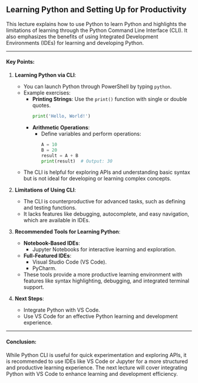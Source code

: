 ## Learning Python and Setting Up for Productivity

This lecture explains how to use Python to learn Python and highlights the limitations of learning through the Python Command Line Interface (CLI). It also emphasizes the benefits of using Integrated Development Environments (IDEs) for learning and developing Python.

---

#### Key Points:

1. **Learning Python via CLI**:

   - You can launch Python through PowerShell by typing `python`.
   - Example exercises:
     - **Printing Strings**: Use the `print()` function with single or double quotes.
       ```python
       print('Hello, World!')
       ```
     - **Arithmetic Operations**:
       - Define variables and perform operations:
         ```python
         A = 10
         B = 20
         result = A + B
         print(result)  # Output: 30
         ```
   - The CLI is helpful for exploring APIs and understanding basic syntax but is not ideal for developing or learning complex concepts.

2. **Limitations of Using CLI**:

   - The CLI is counterproductive for advanced tasks, such as defining and testing functions.
   - It lacks features like debugging, autocomplete, and easy navigation, which are available in IDEs.

3. **Recommended Tools for Learning Python**:

   - **Notebook-Based IDEs**:
     - Jupyter Notebooks for interactive learning and exploration.
   - **Full-Featured IDEs**:
     - Visual Studio Code (VS Code).
     - PyCharm.
   - These tools provide a more productive learning environment with features like syntax highlighting, debugging, and integrated terminal support.

4. **Next Steps**:
   - Integrate Python with VS Code.
   - Use VS Code for an effective Python learning and development experience.

---

#### Conclusion:

While Python CLI is useful for quick experimentation and exploring APIs, it is recommended to use IDEs like VS Code or Jupyter for a more structured and productive learning experience. The next lecture will cover integrating Python with VS Code to enhance learning and development efficiency.

